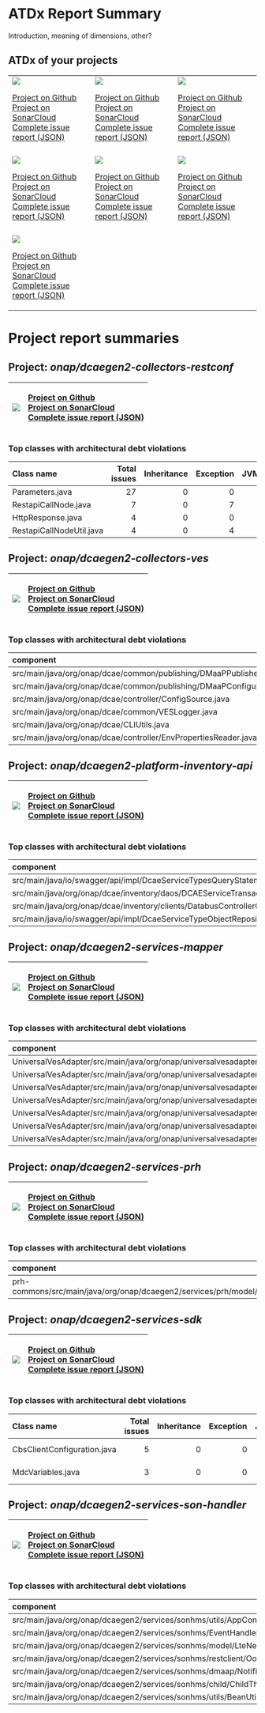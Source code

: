 
# ATDx Report Summary

Introduction, meaning of dimensions, other?

## ATDx of your projects
||||
|-|-|-|
|<img src="https://github.com/robertoverdecchia/ATDx_report_sandbox/blob/master/plots/onap_dcaegen2-collectors-restconf.jpg"/> <p style="text-align:left">[Project on Github](https://github.com/onap/dcaegen2-collectors-restconf) <br> [Project on SonarCloud ](https://sonarcloud.io/dashboard?id=onap_dcaegen2-collectors-restconf) <br> [Complete issue report (JSON)](https://github.com/robertoverdecchia/ATDx_report_sandbox/blob/master/jsons/onap_dcaegen2-collectors-restconf.json)</p>|<img src="https://github.com/robertoverdecchia/ATDx_report_sandbox/blob/master/plots/onap_dcaegen2-collectors-ves.jpg"/> <p style="text-align:left">[Project on Github](https://github.com/onap/dcaegen2-collectors-ves) <br> [Project on SonarCloud ](https://sonarcloud.io/dashboard?id=onap_dcaegen2-collectors-ves) <br> [Complete issue report (JSON)](https://github.com/robertoverdecchia/ATDx_report_sandbox/blob/master/jsons/onap_dcaegen2-collectors-ves.json)</p>|<img src="https://github.com/robertoverdecchia/ATDx_report_sandbox/blob/master/plots/onap_dcaegen2-platform-inventory-api.jpg"/> <p style="text-align:left">[Project on Github](https://github.com/onap/dcaegen2-platform-inventory-api) <br> [Project on SonarCloud ](https://sonarcloud.io/dashboard?id=onap_dcaegen2-platform-inventory-api) <br> [Complete issue report (JSON)](https://github.com/robertoverdecchia/ATDx_report_sandbox/blob/master/jsons/onap_dcaegen2-platform-inventory-api.json)</p>
 | |
|<img src="https://github.com/robertoverdecchia/ATDx_report_sandbox/blob/master/plots/onap_dcaegen2-services-mapper.jpg"/> <p style="text-align:left">[Project on Github](https://github.com/onap/dcaegen2-services-mapper) <br> [Project on SonarCloud ](https://sonarcloud.io/dashboard?id=onap_dcaegen2-services-mapper) <br> [Complete issue report (JSON)](https://github.com/robertoverdecchia/ATDx_report_sandbox/blob/master/jsons/onap_dcaegen2-services-mapper.json)</p>|<img src="https://github.com/robertoverdecchia/ATDx_report_sandbox/blob/master/plots/onap_dcaegen2-services-prh.jpg"/> <p style="text-align:left">[Project on Github](https://github.com/onap/dcaegen2-services-prh) <br> [Project on SonarCloud ](https://sonarcloud.io/dashboard?id=onap_dcaegen2-services-prh) <br> [Complete issue report (JSON)](https://github.com/robertoverdecchia/ATDx_report_sandbox/blob/master/jsons/onap_dcaegen2-services-prh.json)</p>|<img src="https://github.com/robertoverdecchia/ATDx_report_sandbox/blob/master/plots/onap_dcaegen2-services-sdk.jpg"/> <p style="text-align:left">[Project on Github](https://github.com/onap/dcaegen2-services-sdk) <br> [Project on SonarCloud ](https://sonarcloud.io/dashboard?id=onap_dcaegen2-services-sdk) <br> [Complete issue report (JSON)](https://github.com/robertoverdecchia/ATDx_report_sandbox/blob/master/jsons/onap_dcaegen2-services-sdk.json)</p>
 | |
|<img src="https://github.com/robertoverdecchia/ATDx_report_sandbox/blob/master/plots/onap_dcaegen2-services-son-handler.jpg"/> <p style="text-align:left">[Project on Github](https://github.com/onap/dcaegen2-services-son-handler) <br> [Project on SonarCloud ](https://sonarcloud.io/dashboard?id=onap_dcaegen2-services-son-handler) <br> [Complete issue report (JSON)](https://github.com/robertoverdecchia/ATDx_report_sandbox/blob/master/jsons/onap_dcaegen2-services-son-handler.json)</p>
# Project report summaries
## Project: _onap/dcaegen2-collectors-restconf_
|<img src="https://github.com/robertoverdecchia/ATDx_report_sandbox/blob/master/plots/onap_dcaegen2-collectors-restconf.jpg"/>|<p style="text-align:left">[Project on Github](https://github.com/onap/dcaegen2-collectors-restconf) <br> [Project on SonarCloud ](https://sonarcloud.io/dashboard?id=onap_dcaegen2-collectors-restconf) <br> [Complete issue report (JSON)](https://github.com/robertoverdecchia/ATDx_report_sandbox/blob/master/jsons/onap_dcaegen2-collectors-restconf.json)</p>
|-|-|
### Top classes with architectural debt violations
| Class name               |   Total issues |   Inheritance |   Exception |   JVMS |   Interface |   Threading |   Complexity | Fully qualified name                                        |
|:-------------------------|---------------:|--------------:|------------:|-------:|------------:|------------:|-------------:|:------------------------------------------------------------|
| Parameters.java          |             27 |             0 |           0 |      0 |          27 |           0 |            0 | src/main/java/org/onap/dcae/common/Parameters.java          |
| RestapiCallNode.java     |              7 |             0 |           7 |      0 |           0 |           0 |            0 | src/main/java/org/onap/dcae/common/RestapiCallNode.java     |
| HttpResponse.java        |              4 |             0 |           0 |      0 |           4 |           0 |            0 | src/main/java/org/onap/dcae/common/HttpResponse.java        |
| RestapiCallNodeUtil.java |              4 |             0 |           4 |      0 |           0 |           0 |            0 | src/main/java/org/onap/dcae/common/RestapiCallNodeUtil.java |

## Project: _onap/dcaegen2-collectors-ves_
|<img src="https://github.com/robertoverdecchia/ATDx_report_sandbox/blob/master/plots/onap_dcaegen2-collectors-ves.jpg"/>|<p style="text-align:left">[Project on Github](https://github.com/onap/dcaegen2-collectors-ves) <br> [Project on SonarCloud ](https://sonarcloud.io/dashboard?id=onap_dcaegen2-collectors-ves) <br> [Complete issue report (JSON)](https://github.com/robertoverdecchia/ATDx_report_sandbox/blob/master/jsons/onap_dcaegen2-collectors-ves.json)</p>
|-|-|
### Top classes with architectural debt violations
| component                                                                   |   inheritance |   exception |   vmsmell |   interface |   threading |   complexity |   sum |
|:----------------------------------------------------------------------------|--------------:|------------:|----------:|------------:|------------:|-------------:|------:|
| src/main/java/org/onap/dcae/common/publishing/DMaaPPublishersBuilder.java   |             0 |           0 |         0 |           1 |           0 |            0 |     1 |
| src/main/java/org/onap/dcae/common/publishing/DMaaPConfigurationParser.java |             0 |           0 |         0 |           1 |           0 |            0 |     1 |
| src/main/java/org/onap/dcae/controller/ConfigSource.java                    |             0 |           0 |         0 |           1 |           0 |            0 |     1 |
| src/main/java/org/onap/dcae/common/VESLogger.java                           |             0 |           0 |         0 |           1 |           0 |            0 |     1 |
| src/main/java/org/onap/dcae/CLIUtils.java                                   |             0 |           0 |         0 |           1 |           0 |            0 |     1 |
| src/main/java/org/onap/dcae/controller/EnvPropertiesReader.java             |             0 |           0 |         0 |           1 |           0 |            0 |     1 |

## Project: _onap/dcaegen2-platform-inventory-api_
|<img src="https://github.com/robertoverdecchia/ATDx_report_sandbox/blob/master/plots/onap_dcaegen2-platform-inventory-api.jpg"/>|<p style="text-align:left">[Project on Github](https://github.com/onap/dcaegen2-platform-inventory-api) <br> [Project on SonarCloud ](https://sonarcloud.io/dashboard?id=onap_dcaegen2-platform-inventory-api) <br> [Complete issue report (JSON)](https://github.com/robertoverdecchia/ATDx_report_sandbox/blob/master/jsons/onap_dcaegen2-platform-inventory-api.json)</p>
|-|-|
### Top classes with architectural debt violations
| component                                                                  |   inheritance |   exception |   vmsmell |   interface |   threading |   complexity |   sum |
|:---------------------------------------------------------------------------|--------------:|------------:|----------:|------------:|------------:|-------------:|------:|
| src/main/java/io/swagger/api/impl/DcaeServiceTypesQueryStatement.java      |             0 |           0 |         0 |           1 |           0 |            0 |     1 |
| src/main/java/org/onap/dcae/inventory/daos/DCAEServiceTransactionDAO.java  |             0 |           0 |         0 |           1 |           0 |            0 |     1 |
| src/main/java/org/onap/dcae/inventory/clients/DatabusControllerClient.java |             0 |           1 |         0 |           0 |           0 |            0 |     1 |
| src/main/java/io/swagger/api/impl/DcaeServiceTypeObjectRepository.java     |             0 |           0 |         0 |           1 |           0 |            0 |     1 |

## Project: _onap/dcaegen2-services-mapper_
|<img src="https://github.com/robertoverdecchia/ATDx_report_sandbox/blob/master/plots/onap_dcaegen2-services-mapper.jpg"/>|<p style="text-align:left">[Project on Github](https://github.com/onap/dcaegen2-services-mapper) <br> [Project on SonarCloud ](https://sonarcloud.io/dashboard?id=onap_dcaegen2-services-mapper) <br> [Complete issue report (JSON)](https://github.com/robertoverdecchia/ATDx_report_sandbox/blob/master/jsons/onap_dcaegen2-services-mapper.json)</p>
|-|-|
### Top classes with architectural debt violations
| component                                                                                                  |   inheritance |   exception |   vmsmell |   interface |   threading |   complexity |   sum |
|:-----------------------------------------------------------------------------------------------------------|--------------:|------------:|----------:|------------:|------------:|-------------:|------:|
| UniversalVesAdapter/src/main/java/org/onap/universalvesadapter/adapter/GenericAdapter.java                 |             0 |           1 |         0 |           0 |           0 |            0 |     1 |
| UniversalVesAdapter/src/main/java/org/onap/universalvesadapter/dmaap/BaseDMaaPMRComponent.java             |             0 |           0 |         0 |           1 |           0 |            0 |     1 |
| UniversalVesAdapter/src/main/java/org/onap/universalvesadapter/adapter/UniversalEventAdapter.java          |             0 |           1 |         0 |           0 |           0 |            0 |     1 |
| UniversalVesAdapter/src/main/java/org/onap/universalvesadapter/utils/SmooksUtils.java                      |             0 |           0 |         0 |           1 |           0 |            0 |     1 |
| UniversalVesAdapter/src/main/java/org/onap/universalvesadapter/configs/DMaaPMRSubscriberConfig.java        |             0 |           1 |         0 |           0 |           0 |            0 |     1 |
| UniversalVesAdapter/src/main/java/org/onap/universalvesadapter/configs/DMaaPMRPublisherConfig.java         |             0 |           1 |         0 |           0 |           0 |            0 |     1 |
| UniversalVesAdapter/src/main/java/org/onap/universalvesadapter/dmaap/MRPublisher/DMaaPMRPublisherImpl.java |             0 |           0 |         0 |           1 |           0 |            0 |     1 |

## Project: _onap/dcaegen2-services-prh_
|<img src="https://github.com/robertoverdecchia/ATDx_report_sandbox/blob/master/plots/onap_dcaegen2-services-prh.jpg"/>|<p style="text-align:left">[Project on Github](https://github.com/onap/dcaegen2-services-prh) <br> [Project on SonarCloud ](https://sonarcloud.io/dashboard?id=onap_dcaegen2-services-prh) <br> [Complete issue report (JSON)](https://github.com/robertoverdecchia/ATDx_report_sandbox/blob/master/jsons/onap_dcaegen2-services-prh.json)</p>
|-|-|
### Top classes with architectural debt violations
| component                                                                                          |   inheritance |   exception |   vmsmell |   interface |   threading |   complexity |   sum |
|:---------------------------------------------------------------------------------------------------|--------------:|------------:|----------:|------------:|------------:|-------------:|------:|
| prh-commons/src/main/java/org/onap/dcaegen2/services/prh/model/utils/PrhModelAwareGsonBuilder.java |             0 |           0 |         0 |           1 |           0 |            0 |     1 |

## Project: _onap/dcaegen2-services-sdk_
|<img src="https://github.com/robertoverdecchia/ATDx_report_sandbox/blob/master/plots/onap_dcaegen2-services-sdk.jpg"/>|<p style="text-align:left">[Project on Github](https://github.com/onap/dcaegen2-services-sdk) <br> [Project on SonarCloud ](https://sonarcloud.io/dashboard?id=onap_dcaegen2-services-sdk) <br> [Complete issue report (JSON)](https://github.com/robertoverdecchia/ATDx_report_sandbox/blob/master/jsons/onap_dcaegen2-services-sdk.json)</p>
|-|-|
### Top classes with architectural debt violations
| Class name                  |   Total issues |   Inheritance |   Exception |   JVMS |   Interface |   Threading |   Complexity | Fully qualified name                                                                                                             |
|:----------------------------|---------------:|--------------:|------------:|-------:|------------:|------------:|-------------:|:---------------------------------------------------------------------------------------------------------------------------------|
| CbsClientConfiguration.java |              5 |             0 |           0 |      0 |           5 |           0 |            0 | rest-services/cbs-client/src/main/java/org/onap/dcaegen2/services/sdk/rest/services/cbs/client/model/CbsClientConfiguration.java |
| MdcVariables.java           |              3 |             0 |           0 |      0 |           3 |           0 |            0 | rest-services/http-client/src/main/java/org/onap/dcaegen2/services/sdk/rest/services/adapters/http/logging/MdcVariables.java     |

## Project: _onap/dcaegen2-services-son-handler_
|<img src="https://github.com/robertoverdecchia/ATDx_report_sandbox/blob/master/plots/onap_dcaegen2-services-son-handler.jpg"/>|<p style="text-align:left">[Project on Github](https://github.com/onap/dcaegen2-services-son-handler) <br> [Project on SonarCloud ](https://sonarcloud.io/dashboard?id=onap_dcaegen2-services-son-handler) <br> [Complete issue report (JSON)](https://github.com/robertoverdecchia/ATDx_report_sandbox/blob/master/jsons/onap_dcaegen2-services-son-handler.json)</p>
|-|-|
### Top classes with architectural debt violations
| component                                                                              |   inheritance |   exception |   vmsmell |   interface |   threading |   complexity |   sum |
|:---------------------------------------------------------------------------------------|--------------:|------------:|----------:|------------:|------------:|-------------:|------:|
| src/main/java/org/onap/dcaegen2/services/sonhms/utils/AppConfig.java                   |             0 |           0 |         0 |           1 |           0 |            0 |     1 |
| src/main/java/org/onap/dcaegen2/services/sonhms/EventHandler.java                      |             0 |           1 |         0 |           0 |           0 |            0 |     1 |
| src/main/java/org/onap/dcaegen2/services/sonhms/model/LteNeighborListInUseLteCell.java |             0 |           0 |         0 |           1 |           0 |            0 |     1 |
| src/main/java/org/onap/dcaegen2/services/sonhms/restclient/OofRestClient.java          |             0 |           0 |         0 |           1 |           0 |            0 |     1 |
| src/main/java/org/onap/dcaegen2/services/sonhms/dmaap/NotificationCallback.java        |             0 |           0 |         0 |           1 |           0 |            0 |     1 |
| src/main/java/org/onap/dcaegen2/services/sonhms/child/ChildThread.java                 |             0 |           0 |         0 |           0 |           0 |            0 |     0 |
| src/main/java/org/onap/dcaegen2/services/sonhms/utils/BeanUtil.java                    |             0 |           0 |         0 |           0 |           0 |            0 |     0 |

